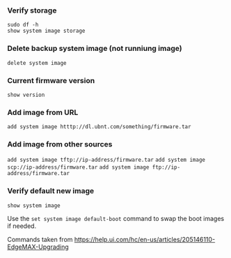 ### Verify storage

```
sudo df -h
show system image storage
```

### Delete backup system image (not runniung image)
```delete system image```


### Current firmware version
```show version```

### Add image from URL
```add system image htttp://dl.ubnt.com/something/firmware.tar```

### Add image from other sources
```add system image tftp://ip-address/firmware.tar```
```add system image scp://ip-address/firmware.tar```
```add system image ftp://ip-address/firmware.tar```

### Verify default new image
```show system image```

Use the ```set system image default-boot``` command to swap the boot images if needed.


Commands taken from https://help.ui.com/hc/en-us/articles/205146110-EdgeMAX-Upgrading 
